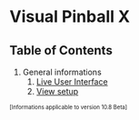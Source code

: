 # Visual Pinball X

## Table of Contents
1. General informations
   1. [Live User Interface](LiveUI.md)
   2. [View setup](<View Setup.md>)

<sub><sup>[Informations applicable to version 10.8 Beta]</sup></sub>